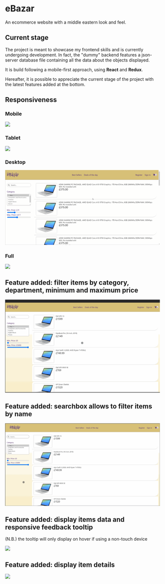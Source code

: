 # eBazar
An ecommerce website with a middle eastern look and feel.

## Current stage
The project is meant to showcase my frontend skills and is currently undergoing development.
In fact, the "dummy" backend features a json-server database file containing all the data about the objects displayed.

It is build following a mobile-first approach, using **React** and **Redux**. 

Hereafter, it is possible to appreciate the current stage of the project with the latest features added at the bottom.

## Responsiveness

### Mobile 

![](mobile-responsive.gif)

### Tablet 

![](tablet-responsive.gif)

### Desktop 

![](desktop-responsive.gif)

### Full

![](full-responsive.gif)

## Feature added: filter items by category, department, minimum and maximum price

![](filter.gif)

## Feature added: searchbox allows to filter items by name

![](searchbox.gif)

## Feature added: display items data and responsive feedback tooltip
(N.B.) the tooltip will only display on hover if using a non-touch device

![](items-data.gif)

## Feature added: display item details

![](item-details.gif)
